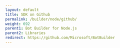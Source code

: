 ```yaml
---
layout: default
title: SDK on Github
permalink: /builder/node/github/
weight: 692
parent1: Bot Builder for Node.js
parent2: Libraries
redirect: https://github.com/Microsoft/BotBuilder
---
```

